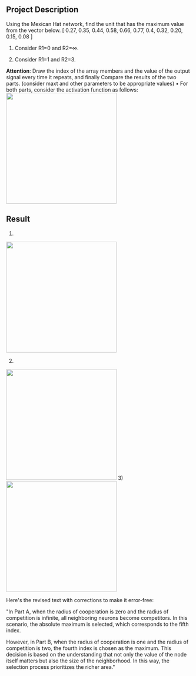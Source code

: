 ## Project Description

Using the Mexican Hat network, find the unit that has the maximum value from the vector below.
[ 0.27, 0.35, 0.44, 0.58, 0.66, 0.77, 0.4, 0.32, 0.20, 0.15, 0.08 ]

1) Consider R1=0 and R2=∞.

2) Consider R1=1 and R2=3.

**Attention**:
  Draw the index of the array members and the value of the output signal every time it repeats, and finally
Compare the results of the two parts. (consider maxt and other parameters to be appropriate values)
• For both parts, consider the activation function as follows:
<img src="https://github.com/masoudrahimi39/Machine-Learning-Hands-On-Projects/assets/65596290/129c0255-1fa6-4ec9-b2d5-88d172b9d0b5" width="300">

## Result

1) 

<img src="https://github.com/masoudrahimi39/Machine-Learning-Hands-On-Projects/assets/65596290/f6278e2c-7a5b-4676-85d3-190138a51450" width="300">

2) 
<img src="https://github.com/masoudrahimi39/Machine-Learning-Hands-On-Projects/assets/65596290/b711ae13-634a-4814-b7b2-fc9620735441" width="300">
3)
<img src="https://github.com/masoudrahimi39/Machine-Learning-Hands-On-Projects/assets/65596290/3f073375-3863-4e18-a816-a7a99223b21a" width="300">

Here's the revised text with corrections to make it error-free:

"In Part A, when the radius of cooperation is zero and the radius of competition is infinite, all neighboring neurons become competitors. In this scenario, the absolute maximum is selected, which corresponds to the fifth index.

However, in Part B, when the radius of cooperation is one and the radius of competition is two, the fourth index is chosen as the maximum. This decision is based on the understanding that not only the value of the node itself matters but also the size of the neighborhood. In this way, the selection process prioritizes the richer area."
